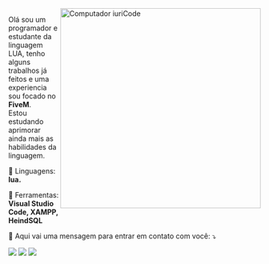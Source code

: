 <img src="https://i.imgur.com/rwGcsAP.png" min-width="400px" max-width="400px" width="400px" align="right" alt="Computador iuriCode">

<p align="left"> 
  Olá sou um programador e estudante da linguagem LUA, tenho alguns trabalhos já feitos e uma experiencia sou focado no <strong>FiveM</strong>.<br>
  Estou estudando aprimorar ainda mais as habilidades da linguagem.
</p>

<p align="left">
  🦄 Linguagens: <strong>lua.</strong>
</p>

<p align="left">
  💼 Ferramentas: <strong>Visual Studio Code, XAMPP, HeindSQL</strong>
</p>

<p align="left">
  💌 Aqui vai uma mensagem para entrar em contato com você: ⤵️
</p>

<p align="left">
  <a href="#" alt="Hotmail">
  <img src="https://img.shields.io/badge/-Hotmail-FF0000?style=flat-square&labelColor=FF0000&logo=gmail&logoColor=white&link=mrtoxichard@hotmail.com" /></a>

  <a href="#" alt="WhatsApp">
  <img src="https://img.shields.io/badge/-Discord-5865F2?style=flat-square&labelColor=DF0174&logo=discord&logoColor=white&link=https://www.instagram.com/felipealarcon.hd/"/></a>

  <a href="#" alt="Instagram">
  <img src="https://img.shields.io/badge/-Instagram-DF0174?style=flat-square&labelColor=DF0174&logo=instagram&logoColor=white&link=https://www.instagram.com/felipealarcon.hd/"/></a>
</p>  
